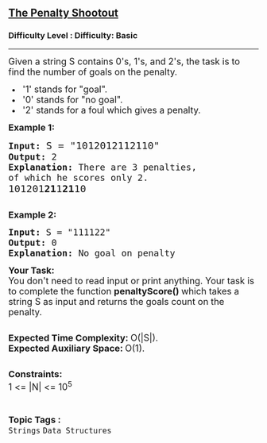 <h2><a href="https://www.geeksforgeeks.org/problems/the-penalty-shootout3810/1?page=1&difficulty=Basic&status=unsolved,attempted&sortBy=accuracy">The Penalty Shootout</a></h2><h3>Difficulty Level : Difficulty: Basic</h3><hr><div class="problems_problem_content__Xm_eO"><p><span style="font-size:18px">Given a string S contains 0's, 1's, and 2's, the task is to find the number of goals on the penalty.</span></p>

<ul>
	<li><span style="font-size:18px">&nbsp;'1' stands for "goal".</span></li>
	<li><span style="font-size:18px">&nbsp;'0' stands for "no goal".</span></li>
	<li><span style="font-size:18px">&nbsp;'2' stands for a foul which gives a penalty.</span></li>
</ul>

<p><span style="font-size:18px"><strong>Example 1:</strong></span></p>

<pre><span style="font-size:18px"><strong>Input:</strong> </span><span style="font-size:20px">S = "1012012112110"</span><span style="font-size:18px">
<strong>Output:</strong> 2
<strong>Explanation:</strong> There are 3 penalties,
of which he scores only 2.
</span><span style="font-size:20px">101201<strong>21</strong>1<strong>21</strong>10</span>

</pre>

<p><span style="font-size:18px"><strong>Example 2:</strong></span></p>

<pre><span style="font-size:18px"><strong>Input:</strong> S = "111122"
<strong>Output:</strong> 0
<strong>Explanation:</strong> No goal on penalty</span></pre>

<p><span style="font-size:18px"><strong>Your Task:</strong><br>
You don't need to read input or print anything. Your task is to complete the function <strong>penaltyScore()&nbsp;</strong>which takes a string S as input and returns the goals count on the penalty. </span></p>

<p><br>
<span style="font-size:18px"><strong>Expected Time Complexity:&nbsp;</strong>O(|S|).<br>
<strong>Expected Auxiliary Space:&nbsp;</strong>O(1).</span></p>

<p><br>
<span style="font-size:18px"><strong>Constraints:</strong><br>
1 &lt;= |N| &lt;= 10<sup>5</sup></span></p>
</div><br><p><span style=font-size:18px><strong>Topic Tags : </strong><br><code>Strings</code>&nbsp;<code>Data Structures</code>&nbsp;